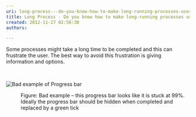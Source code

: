 ```yaml
---
uri: long-process---do-you-know-how-to-make-long-running-processes-user-friendly
title: Long Process - Do you know how to make long-running processes user-friendly?
created: 2012-11-27 02:58:30
authors:

---
```





<span class='intro'> <p>Some processes might take a long time to be completed and this can frustrate the user. The best way to avoid this frustration is giving information and options.</p> </span>

​<dl class="badImage"><dt><img alt=" Bad example of Progress bar" src="http&#58;//www.ssw.com.au/ssw/Standards/Rules/Images/ifaceLongProcess_bad.JPG" /></dt>
<dd>Figure&#58; Bad example – this progress bar looks like it is stuck at 99%. Ideally the progress bar should be hidden when completed and replaced by a green tick</dd></dl>



